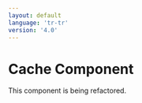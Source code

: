 ```yaml
---
layout: default
language: 'tr-tr'
version: '4.0'
---
```


# Cache Component

This component is being refactored.